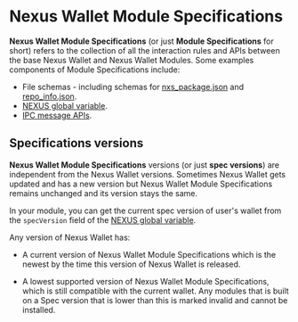 # Nexus Wallet Module Specifications

**Nexus Wallet Module Specifications** (or just **Module Specifications** for short) refers to the collection of all the interaction rules and APIs between the base Nexus Wallet and Nexus Wallet Modules. Some examples components of Module Specifications include:

- File schemas - including schemas for [nxs_package.json](./nxs_package.json.md) and [repo_info.json](./repo_info.json.md).
- [NEXUS global variable](./app-modules/nexus-global-variable.md).
- [IPC message APIs](./app-modules/ipc-messages.md).

## Specifications versions

**Nexus Wallet Module Specifications** versions (or just **spec versions**) are independent from the Nexus Wallet versions. Sometimes Nexus Wallet gets updated and has a new version but Nexus Wallet Module Specifications remains unchanged and its version stays the same.

In your module, you can get the current spec version of user's wallet from the `specVersion` field of the [NEXUS global variable](./injected-global-variable.md).

Any version of Nexus Wallet has:

- A current version of Nexus Wallet Module Specifications which is the newest by the time this version of Nexus Wallet is released.

- A lowest supported version of Nexus Wallet Module Specifications, which is still compatible with the current wallet. Any modules that is built on a Spec version that is lower than this is marked invalid and cannot be installed.
